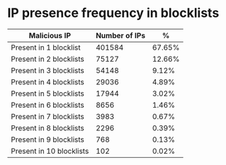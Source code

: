 # IP presence frequency in blocklists
| Malicious IP | Number of IPs | % |
|----|----|----|
| Present in 1 blocklist | 401584 | 67.65% |
| Present in 2 blocklists | 75127 | 12.66% |
| Present in 3 blocklists | 54148 | 9.12% |
| Present in 4 blocklists | 29036 | 4.89% |
| Present in 5 blocklists | 17944 | 3.02% |
| Present in 6 blocklists | 8656 | 1.46% |
| Present in 7 blocklists | 3983 | 0.67% |
| Present in 8 blocklists | 2296 | 0.39% |
| Present in 9 blocklists | 768 | 0.13% |
| Present in 10 blocklists | 102 | 0.02% |
